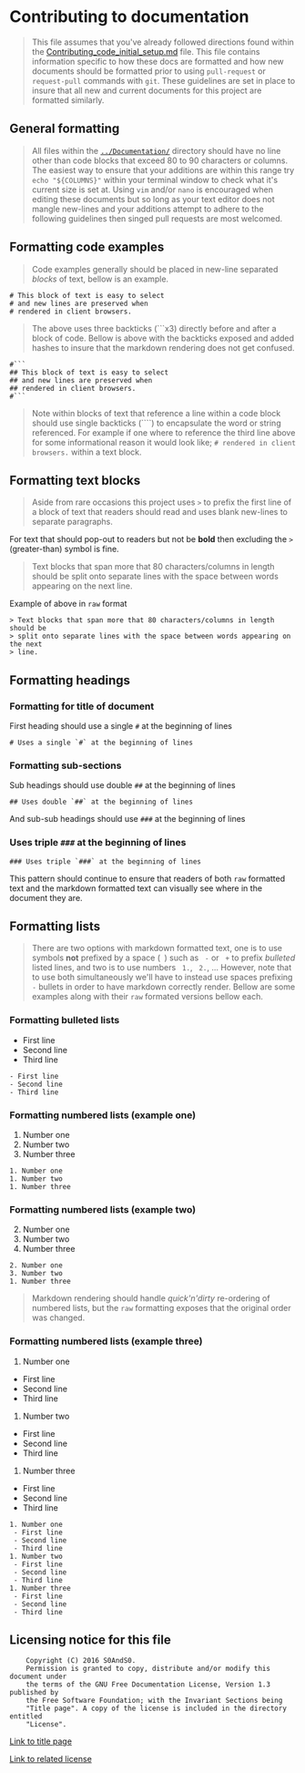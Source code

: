 # Contributing to documentation

> This file assumes that you've already followed directions found within
> the [Contributing_code_initial_setup.md](Contributing_code_initial_setup.md)
> file. This file contains information specific to how these docs are formatted
> and how new documents should be formatted prior to using `pull-request` or
> `request-pull` commands with `git`. These guidelines are set in place to
> insure that all new and current documents for this project are formatted
> similarly.

## General formatting

> All files within the [`../Documentation/`](../Documentation/) directory should
> have no line other than code blocks that exceed 80 to 90 characters or
> columns. The easiest way to ensure that your additions are within this range
> try `echo "${COLUMNS}"` within your terminal window to check what it's
> current size is set at. Using `vim` and/or `nano` is encouraged when editing
> these documents but so long as your text editor does not mangle new-lines and
> your additions attempt to adhere to the following guidelines then singed pull
> requests are most welcomed.

## Formatting code examples

> Code examples generally should be placed in new-line separated *blocks* of
> text, bellow is an example.

```
# This block of text is easy to select
# and new lines are preserved when
# rendered in client browsers.
```

> The above uses three backticks (```x3) directly before and after a block of
> code. Bellow is above with the backticks exposed and added hashes to insure
> that the markdown rendering does not get confused.

```
#```
## This block of text is easy to select
## and new lines are preserved when
## rendered in client browsers.
#```
```

> Note within blocks of text that reference a line within a code block should
> use single backticks (````) to encapsulate the word or string referenced. For
> example if one where to reference the third line above for some informational
> reason it would look like; `# rendered in client browsers.` within a text
> block.

## Formatting text blocks

> Aside from rare occasions this project uses `>` to prefix the first line of
> a block of text that readers should read and uses blank new-lines to separate
> paragraphs.

For text that should pop-out to readers but not be **bold** then excluding the
 `>` (greater-than) symbol is fine.

> Text blocks that span more that 80 characters/columns in length  should be
> split onto separate lines with the space between words appearing on the next
> line.

Example of above in `raw` format

```
> Text blocks that span more that 80 characters/columns in length  should be
> split onto separate lines with the space between words appearing on the next
> line.
```

## Formatting headings

### Formatting for title of document

First heading should use a single `#` at the beginning of lines

```
# Uses a single `#` at the beginning of lines
```

### Formatting sub-sections

Sub headings should use double `##` at the beginning of lines

```
## Uses double `##` at the beginning of lines
```

And sub-sub headings should use `###` at the beginning of lines

### Uses triple `###` at the beginning of lines

```
### Uses triple `###` at the beginning of lines
```

This pattern should continue to ensure that readers of both `raw` formatted text
 and the markdown formatted text can visually see where in the document they are.

## Formatting lists

> There are two options with markdown formatted text, one is to use symbols
> **not** prefixed by a space (` `) such as ` -` or ` +` to prefix
> *bulleted* listed lines, and two is to use numbers ` 1.`, ` 2.`, ...
> However, note that to use both simultaneously we'll have to instead use
> spaces prefixing `-` bullets in order to have markdown correctly render.
>  Bellow are some examples along with their `raw` formated versions bellow
> each.

### Formatting bulleted lists

- First line
- Second line
- Third line

```
- First line
- Second line
- Third line
```

### Formatting numbered lists (example one)

1. Number one
1. Number two
1. Number three

```
1. Number one
1. Number two
1. Number three
```

### Formatting numbered lists (example two)

2. Number one
3. Number two
1. Number three

```
2. Number one
3. Number two
1. Number three
```

> Markdown rendering should handle *quick'n'dirty* re-ordering of numbered
> lists, but the `raw` formatting exposes that the original order was changed.

### Formatting numbered lists (example three)

1. Number one
 - First line
 - Second line
 - Third line
1. Number two
 - First line
 - Second line
 - Third line
1. Number three
 - First line
 - Second line
 - Third line

```
1. Number one
 - First line
 - Second line
 - Third line
1. Number two
 - First line
 - Second line
 - Third line
1. Number three
 - First line
 - Second line
 - Third line
```

## Licensing notice for this file

```
    Copyright (C) 2016 S0AndS0.
    Permission is granted to copy, distribute and/or modify this document under
    the terms of the GNU Free Documentation License, Version 1.3 published by
    the Free Software Foundation; with the Invariant Sections being
    "Title page". A copy of the license is included in the directory entitled
    "License".
```

[Link to title page](Contributing_Financially.md)

[Link to related license](../Licenses/GNU_FDLv1.3_Documentation.md)
